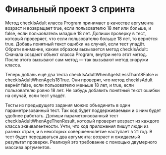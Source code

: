 # Финальный проект 3 спринта

Метод checkIsAdult класса Program принимает в качестве аргумента возраст и возвращает true, если пользователю 18 лет или больше, и false, если пользователь младше 18 лет.
Допиши проверку в тест, который проверяет, что если пользователю больше 18 лет, то вернётся true. Добавь понятный текст ошибки на случай, если тест упадёт.
Обрати внимание, каким образом вызывается метод checkIsAdult:
Сначала создают объект класса Program, внутри него этот метод.
После этого вызывают сам метод — так вызывают метод снаружи класса.

Теперь добавь ещё два теста checkIsAdultWhenAgeIsLessThan18False и checkIsAdultWhenAgeIs18True.
Они проверят, что метод checkIsAdult вернёт false, если пользователю меньше 18 лет, и true, если пользователю ровно 18 лет.
Не забудь добавить понятный текст ошибки на случай, если тест упадёт.

Тесты из предыдущего задания можно объединить в один параметризованный тест. Так код будет поддерживаемым и с ним будет удобнее работать.
Допиши параметризованный тест checkIsAdultWhenAgeThenResult, который проверит возраст из каждого класса эквивалентности. Учти, что код приложения пишут люди из разных стран, и в некоторых совершеннолетие наступает в 21 год.
В тест будет передаваться два аргумента: возраст и ожидаемый результат проверки. Реализуй это требование с помощью двумерного массива аргументов.